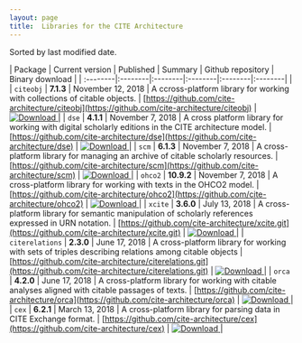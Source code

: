 ```yaml
---
layout: page
title:  Libraries for the CITE Architecture
---
```


Sorted by last modified date.


| Package | Current version | Published | Summary | Github repository | Binary download |
| :--------|:--------|:--------|:--------|:--------|:--------| |
| `citeobj` | **7.1.3** | November 12, 2018 | A ccross-platform library for working with collections of citable objects. | [https://github.com/cite-architecture/citeobj](https://github.com/cite-architecture/citeobj) | [ ![Download](https://api.bintray.com/packages/neelsmith/maven/citeobj/images/download.svg) ](https://bintray.com/neelsmith/maven/citeobj/_latestVersion) |
| `dse` | **4.1.1** | November 7, 2018 | A cross platform library for working with digital scholarly editions in the CITE architecture model. | [https://github.com/cite-architecture/dse](https://github.com/cite-architecture/dse) | [ ![Download](https://api.bintray.com/packages/neelsmith/maven/dse/images/download.svg) ](https://bintray.com/neelsmith/maven/dse/_latestVersion) |
| `scm` | **6.1.3** | November 7, 2018 | A cross-platform library for managing an archive of citable scholarly resources. | [https://github.com/cite-architecture/scm](https://github.com/cite-architecture/scm) | [ ![Download](https://api.bintray.com/packages/neelsmith/maven/scm/images/download.svg) ](https://bintray.com/neelsmith/maven/scm/_latestVersion) |
| `ohco2` | **10.9.2** | November 7, 2018 | A cross-platform library for working with texts in the OHCO2 model. | [https://github.com/cite-architecture/ohco2](https://github.com/cite-architecture/ohco2) | [ ![Download](https://api.bintray.com/packages/neelsmith/maven/ohco2/images/download.svg) ](https://bintray.com/neelsmith/maven/ohco2/_latestVersion) |
| `xcite` | **3.6.0** | July 13, 2018 | A cross-platform library for semantic manipulation of scholarly references expressed in URN notation. | [https://github.com/cite-architecture/xcite.git](https://github.com/cite-architecture/xcite.git) | [ ![Download](https://api.bintray.com/packages/neelsmith/maven/xcite/images/download.svg) ](https://bintray.com/neelsmith/maven/xcite/_latestVersion) |
| `citerelations` | **2.3.0** | June 17, 2018 | A cross-platform library for working with sets of triples describing relations among citable objects | [https://github.com/cite-architecture/citerelations.git](https://github.com/cite-architecture/citerelations.git) | [ ![Download](https://api.bintray.com/packages/neelsmith/maven/citerelations/images/download.svg) ](https://bintray.com/neelsmith/maven/citerelations/_latestVersion) |
| `orca` | **4.2.0** | June 17, 2018 | A cross-platform library for working with citable analyses aligned with citable passages of texts. | [https://github.com/cite-architecture/orca](https://github.com/cite-architecture/orca) | [ ![Download](https://api.bintray.com/packages/neelsmith/maven/orca/images/download.svg) ](https://bintray.com/neelsmith/maven/orca/_latestVersion) |
| `cex` | **6.2.1** | March 13, 2018 | A cross-platform library for parsing data in CITE Exchange format. | [https://github.com/cite-architecture/cex](https://github.com/cite-architecture/cex) | [ ![Download](https://api.bintray.com/packages/neelsmith/maven/cex/images/download.svg) ](https://bintray.com/neelsmith/maven/cex/_latestVersion) |

